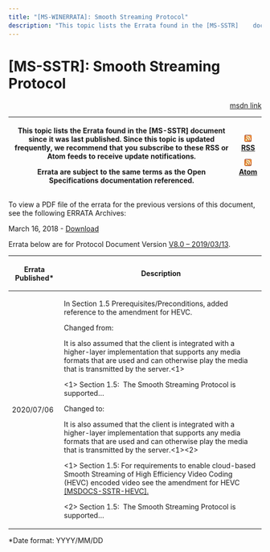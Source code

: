 ```yaml
---
title: "[MS-WINERRATA]: Smooth Streaming Protocol"
description: "This topic lists the Errata found in the [MS-SSTR]    document since it was last published. Since this topic is updated    frequently, we"
---
```


# [MS-SSTR]: Smooth Streaming Protocol

<p align="right"><a href="https://msdn.microsoft.com/en-us/library/1e3cf58a-ee56-4fc9-9933-6ad1e80ae7c9">msdn link</a></p>
<p> </p>

<table>
 <thead>
  <tr>
   <th>
   <p>This topic lists the Errata found in the [MS-SSTR]
   document since it was last published. Since this topic is updated
   frequently, we recommend that you subscribe to these RSS or Atom feeds to
   receive update notifications.</p>
   <p>Errata are subject to the same terms as the
   Open Specifications documentation referenced.</p>
   </th>
   <th>
   <p><img id="Picture 320" src="ms-winerrata_files/image002.png"><a href="http://blogs.msdn.com/b/protocol_content_errata/rss.aspx">RSS</a> </p>
   <p><img id="Picture 322" src="ms-winerrata_files/image002.png"><a href="http://blogs.msdn.com/b/protocol_content_errata/atom.aspx">Atom</a> </p>
   </th>
  </tr>
 </thead>
</table>

<p>To view a PDF file of the errata for the previous versions
of this document, see the following ERRATA Archives:</p>

<p>March 16, 2018 - <a href="https://winprotocoldoc.blob.core.windows.net/productionwindowsarchives/MS-WINERRATA/%5bMS-WINERRATA%5d-180316.pdf">Download</a></p>

<p>Errata below are for Protocol Document Version <a href="https://docs.microsoft.com/en-us/openspecs/windows_protocols/mc-nbfx/94c66ea1-e79a-4364-af88-1fa7fef2cc33">V8.0
– 2019/03/13</a>.</p>

<table>
 <thead>
  <tr>
   <th>
   <p>Errata Published*</p>
   </th>
   <th>
   <p>Description</p>
   </th>
  </tr>
 </thead>
 <tr>
  <td>
  <p>2020/07/06</p>
  </td>
  <td>
  <p>In Section 1.5 Prerequisites/Preconditions, added
  reference to the amendment for HEVC.</p>
  <p> </p>
  <p>Changed from:</p>
  <p>It is also assumed that the client is integrated with
  a higher-layer implementation that supports any media formats that are used
  and can otherwise play the media that is transmitted by the server.&lt;1&gt;</p>
  <p>&lt;1&gt; Section 1.5:  The Smooth Streaming Protocol
  is supported…</p>
  <p> </p>
  <p>Changed to:</p>
  <p>It is also assumed that the client is integrated with
  a higher-layer implementation that supports any media formats that are used
  and can otherwise play the media that is transmitted by the
  server.&lt;1&gt;&lt;2&gt; </p>
  <p>&lt;1&gt; Section 1.5: For requirements to enable
  cloud-based Smooth Streaming of High Efficiency Video Coding (HEVC) encoded
  video see the amendment for HEVC <a href="https://go.microsoft.com/fwlink/?linkid=2132403">[MSDOCS-SSTR-HEVC].</a></p>
  <p>&lt;2&gt; Section 1.5:  The Smooth Streaming Protocol
  is supported…</p>
  <p> </p>
  </td>
 </tr>
</table>

<p>*Date format: YYYY/MM/DD</p>


                